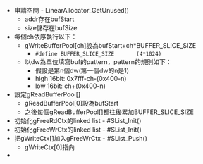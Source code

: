 - 申請空間 - LinearAllocator_GetUnused()
	- addr存在bufStart
	- size儲存在bufSize
- 每個ch依序執行以下：
	- gWriteBufferPool[ch]設為bufStart+ch*BUFFER_SLICE_SIZE
		- `#define BUFFER_SLICE_SIZE       (4*1024)`
	- 以dw為單位填寫buf的pattern，pattern的規則如下：
		- 假設是第n個dw(第一個dw的n是1)
		- high 16bit: 0x7fff-ch-(0x400-n)
		- low 16bit: ch+(0x400-n)
- 設定gReadBufferPool[]
	- gReadBufferPool[0]設為bufStart
	- 之後每個gReadBufferPool[]都往後累加BUFFER_SLICE_SIZE
- 初始化gFreeRdCtx的linked list - #SList_Init()
- 初始化gFreeWrCtx的linked list - #SList_Init()
- 把gWriteCtx[]加入gFreeWrCtx - #SList_Push()
	- gWriteCtx[0]指向
-